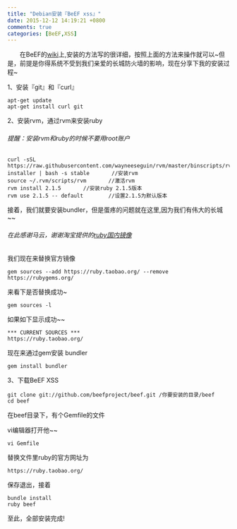 ```yaml
---
title: "Debian安装『BeEF xss』"
date: 2015-12-12 14:19:21 +0800
comments: true
categories: [BeEF,XSS]
---
```


　　在BeEF的[wiki](https://github.com/beefproject/beef/wiki)上,安装的方法写的很详细，按照上面的方法来操作就可以~但是，前提是你得系统不受到我们亲爱的长城防火墙的影响，现在分享下我的安装过程~

1、安装『git』和『curl』
	
	apt-get update
	apt-get install curl git

2、安装rvm，通过rvm来安装ruby

###### 提醒：安装rvm和ruby的时候不要用root账户

<!--more-->
```
curl -sSL https://raw.githubusercontent.com/wayneeseguin/rvm/master/binscripts/rvm-installer | bash -s stable		//安装rvm
source ~/.rvm/scripts/rvm		//激活rvm
rvm install 2.1.5		//安装ruby 2.1.5版本
rvm use 2.1.5 -- default		//设置2.1.5为默认版本
```	
接着，我们就要安装bundler，但是蛋疼的问题就在这里,因为我们有伟大的长城~~

###### 在此感谢马云，谢谢淘宝提供的[ruby国内镜像](https://ruby.taobao.org/)

我们现在来替换官方镜像

```
gem sources --add https://ruby.taobao.org/ --remove https://rubygems.org/
```
来看下是否替换成功~

```
gem sources -l
```
如果如下显示成功~~

```
*** CURRENT SOURCES ***
https://ruby.taobao.org/
```

现在来通过gem安装 bundler

```
gem install bundler
```

3、下载BeEF XSS

```
git clone git://github.com/beefproject/beef.git /你要安装的目录/beef
cd beef
```
在beef目录下，有个Gemfile的文件

vi编辑器打开他~~

```
vi Gemfile
```	
替换文件里ruby的官方网址为

```
https://ruby.taobao.org/
```
保存退出，接着

```
bundle install
ruby beef
```
至此，全部安装完成!
